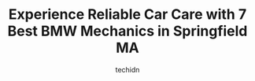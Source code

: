 ---
layout: ampstory
image: https://images.unsplash.com/photo-1632338940262-084177a4dd21?ixlib=rb-4.0.3&ixid=MnwxMjA3fDB8MHxwaG90by1wYWdlfHx8fGVufDB8fHx8&auto=format&fit=crop&w=640&h=853&q=80
author: techidn
featured: false
description: Experience the excellence of automotive service by visiting the 7 best BMW Mechanic in Springfield MA, USA. With their expertise, attention to detail, and commitment to customer satisfaction
title: Experience Reliable Car Care with 7 Best BMW Mechanics in Springfield MA
cover:
   title: Experience Reliable Car Care with 7 Best BMW Mechanics in Springfield MA
   subtitle: Rickpate
   background: https://images.unsplash.com/photo-1632338940262-084177a4dd21?ixlib=rb-4.0.3&ixid=MnwxMjA3fDB8MHxwaG90by1wYWdlfHx8fGVufDB8fHx8&auto=format&fit=crop&w=640&h=853&q=80

pages: 
 - layout: thirds
   top: <h1>#1 Precision Auto Repair</h1>
   bottom: "<p>Brought my jeep in for an oil leak.  Spoke with Matt over the phone, and he got me in immediately.    Everything was explained very well, and no matter how trivial the qu</p>"
   background: https://www.knot35.com/toplist/wp-content/uploads/2023/06/best-bmw-mechanic-1-in-springfield-ma-1685835557.jpeg
   backgroundblur: true
 - layout: thirds
   top: <h1>#2 Spartan Auto Care Center (Springfield, MA)</h1>
   bottom: "<p>631 State St, Springfield, MA 01109, United States</p>"
   background: https://www.knot35.com/toplist/wp-content/uploads/2023/06/best-bmw-mechanic-2-in-springfield-ma-1685835557.jpeg
   cta:
      link: https://www.knot35.com/toplist/experience-reliable-car-care-with-7-best-bmw-mechanics-in-springfield-ma/
      text: Experience Reliable Car Care with 7 Best BMW Mechanics in Springfield MA
 - layout: thirds
   top: <h1>#3 J.E. Robison Service Co., Inc.</h1>
   bottom: "<p>347 Page Blvd, Springfield, MA 01104, United States</p>"
   background: https://www.knot35.com/toplist/wp-content/uploads/2023/06/best-bmw-mechanic-3-in-springfield-ma-1685835558.jpeg
   cta:
      link: https://www.knot35.com/toplist/experience-reliable-car-care-with-7-best-bmw-mechanics-in-springfield-ma/
      text: Experience Reliable Car Care with 7 Best BMW Mechanics in Springfield MA
 - layout: thirds
   top: <h1>#4 Preferred Auto</h1>
   bottom: "<p>27 Heywood Ave, West Springfield, MA 01089, United States</p>"
   background: https://images.unsplash.com/photo-1510906594845-bc082582c8cc?ixlib=rb-4.0.3&ixid=MnwxMjA3fDB8MHxwaG90by1wYWdlfHx8fGVufDB8fHx8&auto=format&fit=crop&w=640&h=853&q=80
   cta:
      link: https://www.knot35.com/toplist/experience-reliable-car-care-with-7-best-bmw-mechanics-in-springfield-ma/
      text: Experience Reliable Car Care with 7 Best BMW Mechanics in Springfield MA
 - layout: thirds
   top: <h1>#5 AUTO WERKS</h1>
   bottom: "<p>420 Pasco Rd, Springfield, MA 01119, United States</p>"
   background: https://images.unsplash.com/photo-1561679660-d00ee1e0dc8e?ixlib=rb-4.0.3&ixid=MnwxMjA3fDB8MHxwaG90by1wYWdlfHx8fGVufDB8fHx8&auto=format&fit=crop&w=640&h=853&q=80
   cta:
      link: https://www.knot35.com/toplist/experience-reliable-car-care-with-7-best-bmw-mechanics-in-springfield-ma/
      text: Experience Reliable Car Care with 7 Best BMW Mechanics in Springfield MA
 - layout: thirds
   top: <h1>#6 Walts Brothers Auto Repair</h1>
   bottom: "<p>855 Elm St, West Springfield, MA 01089, United States</p>"
   background: https://images.unsplash.com/photo-1484589065579-248aad0d8b13?ixlib=rb-4.0.3&ixid=MnwxMjA3fDB8MHxwaG90by1wYWdlfHx8fGVufDB8fHx8&auto=format&fit=crop&w=640&h=853&q=80
   cta:
      link: https://www.knot35.com/toplist/experience-reliable-car-care-with-7-best-bmw-mechanics-in-springfield-ma/
      text: Experience Reliable Car Care with 7 Best BMW Mechanics in Springfield MA
 - layout: thirds
   top: <h1>#7 Petys Auto Repair</h1>
   bottom: "<p>2495 Main St, Springfield, MA 01107, United States</p>"
   background: https://images.unsplash.com/photo-1534312527009-56c7016453e6?ixlib=rb-4.0.3&ixid=MnwxMjA3fDB8MHxwaG90by1wYWdlfHx8fGVufDB8fHx8&auto=format&fit=crop&w=640&h=853&q=80
   cta:
      link: https://www.knot35.com/toplist/experience-reliable-car-care-with-7-best-bmw-mechanics-in-springfield-ma/
      text: Experience Reliable Car Care with 7 Best BMW Mechanics in Springfield MA
 - layout: thirds
   middle: Continue reading...
   background: https://images.unsplash.com/photo-1549241520-425e3dfc01cb?ixlib=rb-4.0.3&ixid=MnwxMjA3fDB8MHxwaG90by1wYWdlfHx8fGVufDB8fHx8&auto=format&fit=crop&w=640&h=853&q=80
   cta:
      link: https://www.knot35.com/toplist/experience-reliable-car-care-with-7-best-bmw-mechanics-in-springfield-ma/
      text: Experience Reliable Car Care with 7 Best BMW Mechanics in Springfield MA
      
---